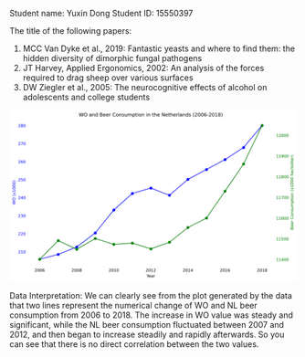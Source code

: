 Student name: Yuxin Dong
Student ID: 15550397


The title of the following papers:
1. MCC Van Dyke et al., 2019: Fantastic yeasts and where to find them: the hidden diversity of dimorphic fungal pathogens
2. JT Harvey, Applied Ergonomics, 2002: An analysis of the forces required to drag sheep over various surfaces
3. DW Ziegler et al., 2005: The neurocognitive effects of alcohol on adolescents and college students


![data plot](plot.png)

Data Interpretation:
We can clearly see from the plot generated by the data that two lines represent the numerical change of WO and NL beer consumption from 2006 to 2018. The increase in WO value was steady and significant, while the NL beer consumption fluctuated between 2007 and 2012, and then began to increase steadily and rapidly afterwards. So you can see that there is no direct correlation between the two values.
